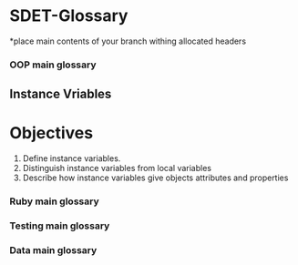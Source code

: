 # SDET-Glossary
 
*place main contents of your branch withing allocated headers
 
### OOP main glossary
 
## Instance Vriables
# Objectives

1. Define instance variables.
2. Distinguish instance variables from local variables
3. Describe how instance variables give objects attributes and properties


### Ruby main glossary
 
### Testing main glossary
 
### Data main glossary